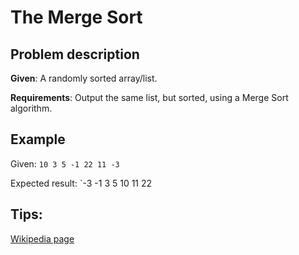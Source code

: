 # The Merge Sort

## Problem description

**Given**: A randomly sorted array/list.

**Requirements**: Output the same list, but sorted, using a Merge Sort algorithm.

## Example

Given: `10 3 5 -1 22 11 -3`

Expected result: `-3 -1 3 5 10 11 22

## Tips:

[Wikipedia page](https://en.wikipedia.org/wiki/Merge_sort "Wikipedia merge sort algorithm page")
